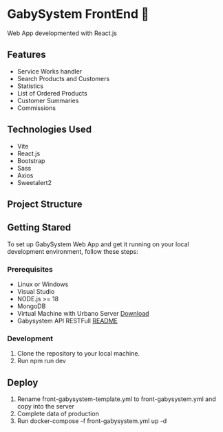 # GabySystem FrontEnd 🚀

Web App developmented with React.js

## Features

- Service Works handler
- Search Products and Customers
- Statistics
- List of Ordered Products
- Customer Summaries
- Commissions

## Technologies Used

- Vite
- React.js
- Bootstrap
- Sass
- Axios
- Sweetalert2

## Project Structure

## Getting Stared

To set up GabySystem Web App and get it running on your local development environment, follow these steps:

### Prerequisites

- Linux or Windows
- Visual Studio
- NODE.js >= 18
- MongoDB
- Virtual Machine with Urbano Server [Download](https://linkto)
- Gabysystem API RESTFull [README](https://github.com/gabyreload1983/api-gabysystem/blob/main/README.md)

### Development

1. Clone the repository to your local machine.
2. Run npm run dev

## Deploy

1. Rename front-gabysystem-template.yml to front-gabysystem.yml and copy into the server
2. Complete data of production
3. Run docker-compose -f front-gabysystem.yml up -d
